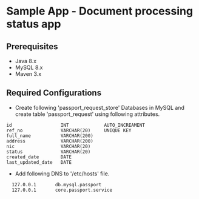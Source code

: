 # Sample App - Document processing status app

## Prerequisites  
* Java 8.x
* MySQL 8.x
* Maven 3.x
## Required Configurations  
* Create following 'passport_request_store' Databases in MySQL and create table 'passport_request' using following attributes.
```
id                  INT             AUTO_INCREAMENT    
ref_no              VARCHAR(20)     UNIQUE KEY  
full_name           VARCHAR(200)  
address             VARCHAR(200)  
nic                 VARCHAR(20)    
status              VARCHAR(20)    
created_date        DATE  
last_updated_date   DATE
```
* Add following DNS to '/etc/hosts' file.  
```  
  127.0.0.1       db.mysql.passport
  127.0.0.1       core.passport.service
```
